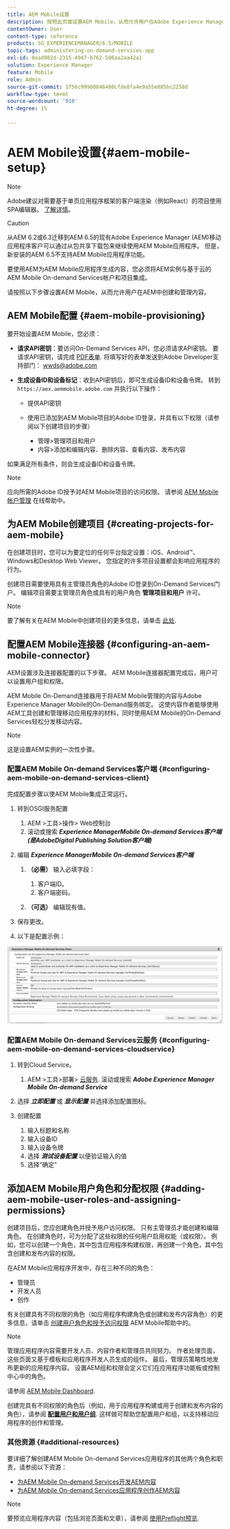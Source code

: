```yaml
---
title: AEM Mobile设置
description: 按照此页面设置AEM Mobile，从而允许用户在Adobe Experience Manager (AEM)中创建和管理内容。 本页提供有关将AEM实例与基于云的AEM Mobile On-demand Services帐户和项目集成的信息。
contentOwner: User
content-type: reference
products: SG_EXPERIENCEMANAGER/6.5/MOBILE
topic-tags: administering-on-demand-services-app
exl-id: 0ead982d-2315-4947-b762-596aa2aa42a1
solution: Experience Manager
feature: Mobile
role: Admin
source-git-commit: 1f56c99980846400cfde8fa4e9a55e885bc2258d
workflow-type: tm+mt
source-wordcount: '910'
ht-degree: 1%

---
```


# AEM Mobile设置{#aem-mobile-setup}

>[!NOTE]
>
>Adobe建议对需要基于单页应用程序框架的客户端渲染（例如React）的项目使用SPA编辑器。 [了解详情](/help/sites-developing/spa-overview.md)。

>[!CAUTION]
>
>从AEM 6.2或6.3迁移到AEM 6.5的现有Adobe Experience Manager (AEM)移动应用程序客户可以通过从包共享下载包来继续使用AEM Mobile应用程序。 但是，新安装的AEM 6.5不支持AEM Mobile应用程序功能。

要使用AEM为AEM Mobile应用程序生成内容，您必须将AEM实例与基于云的AEM Mobile On-demand Services帐户和项目集成。

请按照以下步骤设置AEM Mobile，从而允许用户在AEM中创建和管理内容。

## AEM Mobile配置 {#aem-mobile-provisioning}

要开始设置AEM Mobile，您必须：

* **请求API密钥**：要访问On-Demand Services API，您必须请求API密钥。 要请求API密钥，请完成 [PDF表单](https://helpx.adobe.com/digital-publishing-solution/help/aem-mobile-end-of-life-faq.html). 将填写好的表单发送到Adobe Developer支持部门： [wwds@adobe.com](mailto:wwds@adobe.com)

* **生成设备ID和设备标记**：收到API密钥后，即可生成设备ID和设备令牌。 转到 `https://aex.aemmobile.adobe.com` 并执行以下操作：

   * 提供API密钥
   * 使用已添加到AEM Mobile项目的Adobe ID登录，并具有以下权限（请参阅以下创建项目的步骤）

      * 管理>管理项目和用户
      * 内容>添加和编辑内容、删除内容、查看内容、发布内容

如果满足所有条件，则会生成设备ID和设备令牌。

>[!NOTE]
>
>应向所需的Adobe ID授予对AEM Mobile项目的访问权限。 请参阅 [AEM Mobile帐户管理](https://helpx.adobe.com/digital-publishing-solution/help/aem-mobile-end-of-life-faq.html) 在线帮助中。

## 为AEM Mobile创建项目 {#creating-projects-for-aem-mobile}

在创建项目时，您可以为要定位的任何平台指定设置：iOS、Android™、Windows和Desktop Web Viewer。 您指定的许多项目设置都会影响应用程序的行为。

创建项目需要使用具有主管理员角色的Adobe ID登录到On-Demand Services门户。 编辑项目需要主管理员角色或具有的用户角色 **管理项目和用户** 许可。

>[!NOTE]
>
>要了解有关在AEM Mobile中创建项目的更多信息，请单击 [此处](https://helpx.adobe.com/digital-publishing-solution/help/creating-projects.html).

## 配置AEM Mobile连接器 {#configuring-an-aem-mobile-connector}

AEM设置涉及连接器配置的以下步骤。 AEM Mobile连接器配置完成后，用户可以设置用户组和权限。

AEM Mobile On-Demand连接器用于将AEM Mobile管理的内容与Adobe Experience Manager Mobile的On-Demand服务绑定。 这使内容作者能够使用AEM工具创建和管理移动应用程序的材料，同时使用AEM Mobile的On-Demand Services轻松分发移动内容。

>[!NOTE]
>
>这是设置AEM实例的一次性步骤。

### 配置AEM Mobile On-demand Services客户端 {#configuring-aem-mobile-on-demand-services-client}

完成配置步骤以使AEM Mobile集成正常运行。

1. 转到OSGI服务配置

   1. AEM >工具>操作> Web控制台
   1. 滚动或搜索 ***Experience ManagerMobile On-demand Services客户端(是AdobeDigital Publishing Solution客户端)***

1. 编辑 ***Experience ManagerMobile On-demand Services客户端***

   1. **（必需）** 输入必填字段：

      1. 客户端ID。
      1. 客户端密码。

   1. **（可选）** 编辑现有值。

1. 保存更改。
1. 以下是配置示例：

![chlimage_1-53](assets/chlimage_1-53.png)

### 配置AEM Mobile On-demand Services云服务 {#configuring-aem-mobile-on-demand-services-cloudservice}

1. 转到Cloud Service。

   1. AEM >工具>部署> [云服务](http://localhost:4502/libs/cq/core/content/tools/cloudservices.html). 滚动或搜索 ***Adobe Experience Manager Mobile On-demand Service***

1. 选择 ***立即配置*** 或 ***显示配置*** 并选择添加配置图标。

1. 创建配置

   1. 输入标题和名称
   1. 输入设备ID
   1. 输入设备令牌
   1. 选择 ***测试设备配置*** 以便验证输入的值
   1. 选择“确定”

## 添加AEM Mobile用户角色和分配权限 {#adding-aem-mobile-user-roles-and-assigning-permissions}

创建项目后，您应创建角色并授予用户访问权限。 只有主管理员才能创建和编辑角色。 在创建角色时，可为分配了这些权限的任何用户启用权能（或权限）。 例如，您可以创建一个角色，其中包含应用程序构建权限，再创建一个角色，其中包含创建和发布内容的权限。

在AEM Mobile应用程序开发中，存在三种不同的角色：

* 管理员
* 开发人员
* 创作

有关创建具有不同权限的角色（如应用程序构建角色或创建和发布内容角色）的更多信息，请单击 [创建用户角色和授予访问权限](https://helpx.adobe.com/digital-publishing-solution/help/account-admin-dps.html) AEM Mobile帮助中的。

>[!NOTE]
>
>管理应用程序内容需要开发人员、内容作者和管理员共同努力。 作者处理页面，这些页面又基于模板和应用程序开发人员生成的组件。 最后，管理员策略性地发布更新的应用程序内容。 设置AEM组和权限会定义它们在应用程序功能板或控制中心中的角色。
>
>请参阅 [AEM Mobile Dashboard](/help/mobile/mobile-apps-ondemand-application-dashboard.md).

创建完具有不同权限的角色后（例如，用于应用程序构建或用于创建和发布内容的角色），请参阅 [**配置用户和用户组**](/help/mobile/aem-mobile-configure-users.md). 这样做可帮助您配置用户和组，以支持移动应用程序的创作和管理。

### 其他资源 {#additional-resources}

要详细了解创建AEM Mobile On-demand Services应用程序的其他两个角色和职责，请参阅以下资源：

* [为AEM Mobile On-demand Services开发AEM内容](/help/mobile/aem-mobile-on-demand.md)
* [为AEM Mobile On-demand Services应用程序创作AEM内容](/help/mobile/mobile-apps-ondemand.md)

>[!NOTE]
>
>要预览应用程序内容（包括浏览页面和文章），请参阅 [使用Preflight预览](/help/mobile/aem-mobile-manage-ondemand-services.md).
